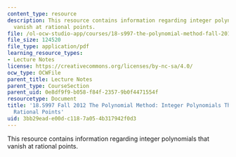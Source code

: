 ```yaml
---
content_type: resource
description: This resource contains information regarding integer polynomials that
  vanish at rational points.
file: /ol-ocw-studio-app/courses/18-s997-the-polynomial-method-fall-2012/3bb29eade00dc1187a054b317942f0d3_MIT18_S997F12_lec26.pdf
file_size: 124520
file_type: application/pdf
learning_resource_types:
- Lecture Notes
license: https://creativecommons.org/licenses/by-nc-sa/4.0/
ocw_type: OCWFile
parent_title: Lecture Notes
parent_type: CourseSection
parent_uid: 0e8df9f9-b058-f84f-2357-9b0f4471554f
resourcetype: Document
title: '18.S997 Fall 2012 The Polynomial Method: Integer Polynomials That Vanish at
  Rational Points'
uid: 3bb29ead-e00d-c118-7a05-4b317942f0d3
---
```

This resource contains information regarding integer polynomials that vanish at rational points.